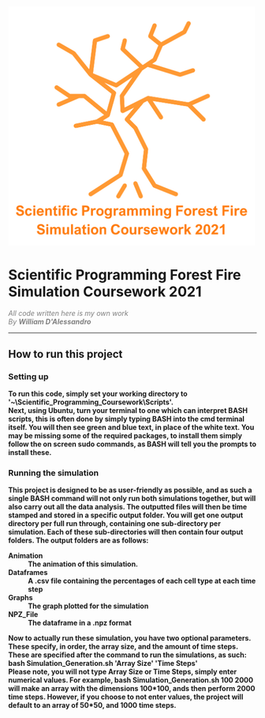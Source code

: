 <p align=centre>
  <img src = "README_Media/Overall_Burning_Tree.png" width="500">
</p>
<head>
</head>

<main>


<body>



<h1>
 Scientific Programming Forest Fire Simulation Coursework 2021
</h1>
<i>
<p1  style = "text-indent:30%; color:grey;">
All code written here is my own work
<br>By <b>William D'Alessandro<b></i>
</p1>
<hr>


<article>
<h2>
    How to run this project
</h2>

<h3>
    Setting up
</h3>

<p1>
    To run this code, simply set your working directory to '~\Scientific_Programming_Coursework\Scripts'. <br>
    Next, using Ubuntu, turn your terminal to one which can interpret BASH scripts, this is often done by simply typing BASH into the cmd terminal itself.
    You will then see green and blue text, in place of the white text. You may be missing some of the required packages, to install them simply follow the on screen sudo commands, as BASH will tell you the prompts to install these.
</p1>
<h3>
Running the simulation
</h3>
<p2>
    This project is designed to be as user-friendly as possible, and as such
    a single BASH command will not only run both simulations together, but will also carry out all the data analysis. The outputted files will then be time stamped and stored in a specific output folder. You will get one output directory per full run through, containing one sub-directory per simulation. Each of these sub-directories will then contain four output folders. The output folders are as follows:
<dl>
<dt>Animation</dt>
<dd>The animation of this simulation.</dd>

<dt>Dataframes</dt>
<dd>A .csv file containing the percentages of each cell type at each time step</dd>

<dt>Graphs</dt>
<dd>The graph plotted for the simulation</dd>

<dt>NPZ_File</dt>
<dd>The dataframe in a .npz format</dd>

</dl>

Now to actually run these simulation, you have two optional parameters. These specify, in order, the array size, and the amount of time steps. These are specified after the command to run the simulations, as such:<br><b>bash Simulation_Generation.sh 'Array Size' 'Time Steps'</b><br>Please note, you will not type Array Size or Time Steps, simply enter numerical values. For example, <b>bash Simulation_Generation.sh 100 2000</b> will make an array with the dimensions 100\*100, ands then perform 2000 time steps. However, if you choose to not enter values, the project will default to an array of 50\*50, and 1000 time steps.
</p2>



</article>



</body>

</main>
